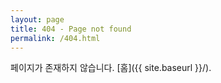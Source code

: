 ```yaml
---
layout: page
title: 404 - Page not found
permalink: /404.html
---
```


페이지가 존재하지 않습니다.
[홈]({{ site.baseurl }}/).
